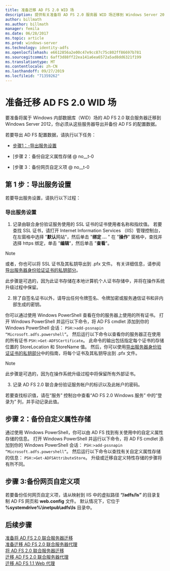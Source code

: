 ```yaml
---
title: 准备迁移 AD FS 2.0 WID 场
description: 提供有关准备将 AD FS 2.0 服务器 WID 场迁移到 Windows Server 2012 的信息。
author: billmath
ms.author: billmath
manager: femila
ms.date: 06/28/2017
ms.topic: article
ms.prod: windows-server
ms.technology: identity-adfs
ms.openlocfilehash: e6612856a2e00c47e9cc87c75c802ff86697b781
ms.sourcegitcommit: 6aff3d88ff22ea141a6ea6572a5ad8dd6321f199
ms.translationtype: MT
ms.contentlocale: zh-CN
ms.lasthandoff: 09/27/2019
ms.locfileid: "71359262"
---
```

# <a name="prepare-to-migrate-an-ad-fs-20-wid-farm"></a>准备迁移 AD FS 2.0 WID 场  
 要准备将属于 Windows 内部数据库（WID）场的 AD FS 2.0 联合服务器迁移到 Windows Server 2012，你必须从这些服务器导出并备份 AD FS 的配置数据。  
  
 若要导出 AD FS 配置数据，请执行以下任务：  
  
-   [步骤1：-导出服务设置](#step-1-export-service-settings)  
  
-   [步骤 2：备份自定义属性存储 @ no__t-0  
  
-   [步骤 3：备份网页自定义项 @ no__t-0  
  
## <a name="step-1-export-service-settings"></a>第 1 步：导出服务设置  
 若要导出服务设置，请执行以下过程：  
  
### <a name="to-export-service-settings"></a>导出服务设置  
  
1.  记录由联合身份验证服务使用的 SSL 证书的证书使用者名称和指纹值。 若要查找 SSL 证书，请打开 Internet Information Services （IIS）管理控制台，在左窗格中选择 "**默认**网站"，然后单击 "**绑定 ...** " 在 "**操作**" 窗格中，查找并选择 https 绑定，单击 "**编辑**"，然后单击 "**查看**"。  
  
> [!NOTE]
>  或者，你也可以将 SSL 证书及其私钥导出到 .pfx 文件。 有关详细信息，请参阅 [导出服务器身份验证证书的私钥部分](Export-the-Private-Key-Portion-of-a-Server-Authentication-Certificate.md)。  
>   
>  此步骤是可选的，因为此证书存储在本地计算机个人证书存储中，并将在操作系统升级过程中保留。  
  
2. 除了自签名证书以外，请导出任何令牌签名、令牌加密或服务通信证书和非内部生成的密钥。  
  
你可以通过使用 Windows PowerShell 查看在你的服务器上使用的所有证书。 打开 Windows PowerShell 并运行以下命令，将 AD FS cmdlet 添加到你的 Windows PowerShell 会话： `PSH:>add-pssnapin “Microsoft.adfs.powershell”`。 然后运行以下命令以查看你的服务器正在使用的所有证书 `PSH:>Get-ADFSCertificate`。 此命令的输出包括指定每个证书的存储位置的 StoreLocation 和 StoreName 值。  然后，你可以使用[导出服务器身份验证证书的私钥部分](Export-the-Private-Key-Portion-of-a-Server-Authentication-Certificate.md)中的指南，将每个证书及其私钥导出到 .pfx 文件。  
  
> [!NOTE]
>  此步骤是可选的，因为在操作系统升级过程中将保留所有外部证书。  
  
3. 记录 AD FS 2.0 联合身份验证服务帐户的标识以及此帐户的密码。  
  
若要查找标识值，请在“服务” 控制台中查看“AD FS 2.0 Windows 服务” 中的“登录为” 列，并手动记录此值。  
  
## <a name="step-2-back-up-custom-attribute-stores"></a>步骤 2：备份自定义属性存储  
 通过使用 Windows PowerShell，你可以由 AD FS 找到有关使用中的自定义属性存储的信息。 打开 Windows PowerShell 并运行以下命令，将 AD FS cmdlet 添加到你的 Windows PowerShell 会话： `PSH:>add-pssnapin “Microsoft.adfs.powershell”`。 然后运行以下命令以查找有关自定义属性存储的信息： `PSH:>Get-ADFSAttributeStore`。 升级或迁移自定义特性存储的步骤将有所不同。  
  
## <a name="step-3-back-up-webpage-customizations"></a>步骤 3:备份网页自定义项  
 若要备份任何网页自定义项，请从映射到 IIS 中的虚拟路径 **“/adfs/ls”** 的目录复制 AD FS 网页和 **web.config** 文件。 默认情况下，它位于 **%systemdrive%\inetpub\adfs\ls** 目录中。  

## <a name="next-steps"></a>后续步骤
 [准备将 AD FS 2.0 联合服务器迁移](prepare-to-migrate-ad-fs-fed-server.md)   
 [准备迁移 AD FS 2.0 联合服务器代理](prepare-to-migrate-ad-fs-fed-proxy.md)   
 [将 AD FS 2.0 联合服务器迁移](migrate-the-ad-fs-fed-server.md)   
 [迁移 AD FS 2.0 联合服务器代理](migrate-the-ad-fs-2-fed-server-proxy.md)   
 [迁移 AD FS 1.1 Web 代理](migrate-the-ad-fs-web-agent.md)